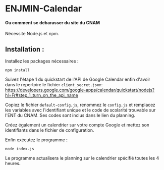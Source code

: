 # ENJMIN-Calendar
#### Ou comment se debarasser du site du CNAM

Nécessite Node.js et npm.

## Installation :

Installez les packages nécessaires : 
```
npm install
```

Suivez l'étape 1 du quickstart de l'API de Google Calendar enfin d'avoir dans le repertoire le fichier `client_secret.json`:  
https://developers.google.com/google-apps/calendar/quickstart/nodejs?hl=Fr#step_1_turn_on_the_api_name

Copiez le fichier `default-config.js`, renommez le `config.js` et remplacez les variables avec l'identifiant unique et le code de scolarité trouvable sur l'ENT du CNAM. Ses codes sont inclus dans le lien du planning.

Créez également un calendrier sur votre compte Google et mettez son identifiants dans le fichier de configuration.

Enfin exécutez le programme : 
```
node index.js
```

Le programme actualisera le planning sur le calendrier spécifié toutes les 4 heures.
